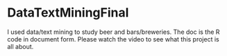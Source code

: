 # DataTextMiningFinal

I used data/text mining to study beer and bars/breweries. The doc is the R code in document form.  Please watch the video to see what this project is all about.

